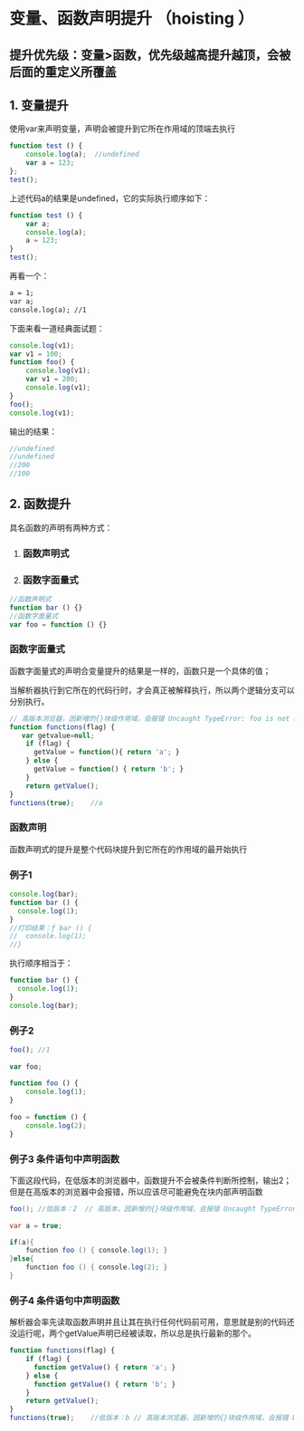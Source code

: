 # 变量、函数声明提升 （hoisting ）



## 提升优先级：变量>函数，优先级越高提升越顶，会被后面的重定义所覆盖



## 1. 变量提升

使用var来声明变量，声明会被提升到它所在作用域的顶端去执行

```javascript
function test () {
    console.log(a);  //undefined
    var a = 123; 
};
test();
```

上述代码a的结果是undefined，它的实际执行顺序如下：

```javascript
function test () {
    var a;
    console.log(a);
    a = 123;
}
test();
```

再看一个：

```html
a = 1;
var a;
console.log(a); //1
```

下面来看一道经典面试题：

```javascript
console.log(v1);
var v1 = 100;
function foo() {
    console.log(v1);
    var v1 = 200;
    console.log(v1);
}
foo();
console.log(v1);
```

输出的结果：

```javascript
//undefined
//undefined
//200
//100
```





## 2. 函数提升

具名函数的声明有两种方式：

1. ### 函数声明式

2. ### 函数字面量式

```javascript
//函数声明式
function bar () {}
//函数字面量式 
var foo = function () {}
```

### 

### 函数字面量式

​		函数字面量式的声明合变量提升的结果是一样的，函数只是一个具体的值；

​		当解析器执行到它所在的代码行时，才会真正被解释执行，所以两个逻辑分支可以分别执行。

```javascript
// 高版本浏览器，因新增的{}块级作用域，会报错 Uncaught TypeError: foo is not a function
function functions(flag) {
   var getvalue=null;
    if (flag) {
      getValue = function(){ return 'a'; }
    } else {
      getValue = function() { return 'b'; }
    }
    return getValue();
}
functions(true);	//a
```



### 函数声明

函数声明式的提升是整个代码块提升到它所在的作用域的最开始执行

### 例子1

```javascript
console.log(bar);
function bar () {
  console.log(1);
}
//打印结果：ƒ bar () {
//  console.log(1);
//}
```

执行顺序相当于：

```javascript
function bar () {
  console.log(1);
}
console.log(bar);
```

### 例子2

```javascript
foo(); //1
 
var foo;
 
function foo () {
    console.log(1);
}
 
foo = function () {
    console.log(2);
}
```

### 例子3  条件语句中声明函数

​		下面这段代码，在低版本的浏览器中，函数提升不会被条件判断所控制，输出2；但是在高版本的浏览器中会报错，所以应该尽可能避免在块内部声明函数

```java
foo(); //低版本：2  // 高版本，因新增的{}块级作用域，会报错 Uncaught TypeError: foo is not a function
 
var a = true;

if(a){
    function foo () { console.log(1); }
}else{
    function foo () { console.log(2); }
}
```

### 例子4  条件语句中声明函数

​		解析器会率先读取函数声明并且让其在执行任何代码前可用，意思就是别的代码还没运行呢，两个getValue声明已经被读取，所以总是执行最新的那个。

```javascript
function functions(flag) {
    if (flag) {
      function getValue() { return 'a'; }
    } else {
      function getValue() { return 'b'; }
    }
    return getValue();
}
functions(true);	//低版本：b	// 高版本浏览器，因新增的{}块级作用域，会报错 Uncaught TypeError: foo is not a function
```

